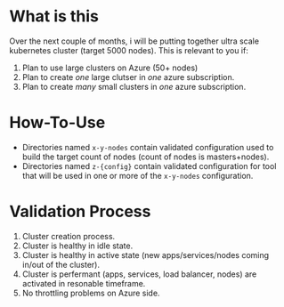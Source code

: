 
# What is this
Over the next couple of months, i will be putting together ultra scale kubernetes cluster (target 5000 nodes). This is relevant to you if:

1. Plan to use large clusters on Azure (50+ nodes)
2. Plan to create *one* large clutser in *one* azure subscription.
3. Plan to create *many* small clusters in *one* azure subscription.

# How-To-Use

* Directories named `x-y-nodes` contain validated configuration used to build the target count of nodes (count of nodes is masters+nodes). 
* Directories named `z-{config}` contain validated configuration for tool that will be used in one or more of the `x-y-nodes` configuration.


# Validation Process

1. Cluster creation process.
2. Cluster is healthy in idle state.
3. Cluster is healthy in active state (new apps/services/nodes coming in/out of the cluster).
4. Cluster is perfermant (apps, services, load balancer, nodes) are activated in resonable timeframe.
5. No throttling problems on Azure side.
